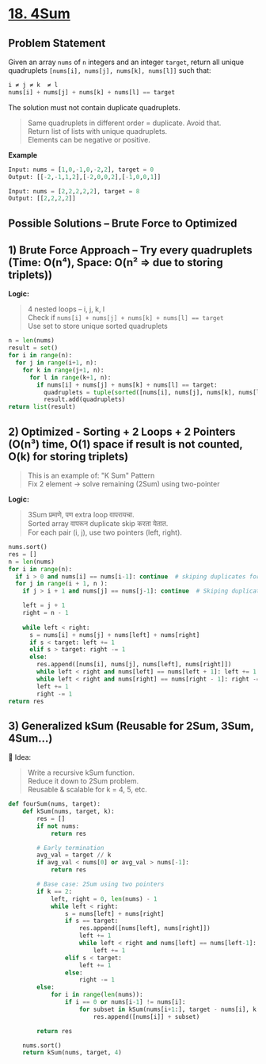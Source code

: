 # [18. 4Sum](https://leetcode.com/problems/4sum/description/)

## Problem Statement
Given an array `nums` of `n` integers and an integer `target`, return all unique quadruplets `[nums[i], nums[j], nums[k], nums[l]]` such that:  
```python
i ≠ j ≠ k  ≠ l
nums[i] + nums[j] + nums[k] + nums[l] == target
```
The solution must not contain duplicate quadruplets. 
> Same quadruplets in different order = duplicate. Avoid that.  
> Return list of lists with unique quadruplets.  
> Elements can be negative or positive.  

**Example**
```python
Input: nums = [1,0,-1,0,-2,2], target = 0
Output: [[-2,-1,1,2],[-2,0,0,2],[-1,0,0,1]]
```
```python
Input: nums = [2,2,2,2,2], target = 8
Output: [[2,2,2,2]]
```
## Possible Solutions – Brute Force to Optimized
## 1) Brute Force Approach – Try every quadruplets (Time: O(n⁴), Space: O(n² => due to storing triplets))  
**Logic:**
> 4 nested loops – i, j, k, l  
> Check if `nums[i] + nums[j] + nums[k] + nums[l] == target`  
> Use set to store unique sorted quadruplets  
```python
n = len(nums)
result = set()
for i in range(n):
  for j in range(i+1, n):
    for k in range(j+1, n):
      for l in range(k+1, n):
        if nums[i] + nums[j] + nums[k] + nums[l] == target:
          quadruplets = tuple(sorted([nums[i], nums[j], nums[k], nums[l]]))
          result.add(quadruplets)
return list(result)
```

## 2) Optimized - Sorting + 2 Loops + 2 Pointers (O(n³) time, O(1) space if result is not counted, O(k) for storing triplets)  
> This is an example of: "K Sum" Pattern  
> Fix 2 element → solve remaining (2Sum) using two-pointer

**Logic:**  
> 3Sum प्रमाणे, पण extra loop वापरायचा.  
> Sorted array वापरून duplicate skip करता येतात.  
> For each pair (i, j), use two pointers (left, right).

```python
nums.sort()
res = []
n = len(nums)
for i in range(n):
  if i > 0 and nums[i] == nums[i-1]: continue  # skiping duplicates for i
  for j in range(i + 1, n ):
    if j > i + 1 and nums[j] == nums[j-1]: continue  # Skiping duplicatef for j

    left = j + 1
    right = n - 1
  
    while left < right:
      s = nums[i] + nums[j] + nums[left] + nums[right]
      if s < target: left += 1
      elif s > target: right -= 1
      else:
        res.append([nums[i], nums[j], nums[left], nums[right]])
        while left < right and nums[left] == nums[left + 1]: left += 1   # skiping duplicates for left
        while left < right and nums[right] == nums[right - 1]: right -= 1   # skiping duplicates for right
        left += 1
        right -= 1
return res
```
## 3) Generalized kSum (Reusable for 2Sum, 3Sum, 4Sum...)
🧠 Idea:
> Write a recursive kSum function.  
> Reduce it down to 2Sum problem.  
> Reusable & scalable for k = 4, 5, etc.

```python
def fourSum(nums, target):
    def kSum(nums, target, k):
        res = []
        if not nums:
            return res

        # Early termination
        avg_val = target // k
        if avg_val < nums[0] or avg_val > nums[-1]:
            return res

        # Base case: 2Sum using two pointers
        if k == 2:
            left, right = 0, len(nums) - 1
            while left < right:
                s = nums[left] + nums[right]
                if s == target:
                    res.append([nums[left], nums[right]])
                    left += 1
                    while left < right and nums[left] == nums[left-1]:
                        left += 1
                elif s < target:
                    left += 1
                else:
                    right -= 1
        else:
            for i in range(len(nums)):
                if i == 0 or nums[i-1] != nums[i]:
                    for subset in kSum(nums[i+1:], target - nums[i], k - 1):
                        res.append([nums[i]] + subset)

        return res

    nums.sort()
    return kSum(nums, target, 4)
```
